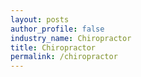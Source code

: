 ```yaml
---
layout: posts 
author_profile: false 
industry_name: Chiropractor
title: Chiropractor
permalink: /chiropractor
---
```


